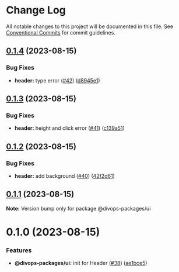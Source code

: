 # Change Log

All notable changes to this project will be documented in this file.
See [Conventional Commits](https://conventionalcommits.org) for commit guidelines.

## [0.1.4](https://github.com/divopsor/divops-packages/compare/@divops-packages/ui@0.1.3...@divops-packages/ui@0.1.4) (2023-08-15)


### Bug Fixes

* **header:** type error ([#42](https://github.com/divopsor/divops-packages/issues/42)) ([d8945e1](https://github.com/divopsor/divops-packages/commit/d8945e1b30037581d5cac9f3dba5f50d17354755))





## [0.1.3](https://github.com/divopsor/divops-packages/compare/@divops-packages/ui@0.1.2...@divops-packages/ui@0.1.3) (2023-08-15)


### Bug Fixes

* **header:** height and click error ([#41](https://github.com/divopsor/divops-packages/issues/41)) ([c139a51](https://github.com/divopsor/divops-packages/commit/c139a5130d92f6ca620252d6f40d84ff6872ae12))





## [0.1.2](https://github.com/divopsor/divops-packages/compare/@divops-packages/ui@0.1.1...@divops-packages/ui@0.1.2) (2023-08-15)


### Bug Fixes

* **header:** add background ([#40](https://github.com/divopsor/divops-packages/issues/40)) ([42f2d61](https://github.com/divopsor/divops-packages/commit/42f2d6187f1a4591206e75044b986039636ddb7d))





## [0.1.1](https://github.com/divopsor/divops-packages/compare/@divops-packages/ui@0.1.0...@divops-packages/ui@0.1.1) (2023-08-15)

**Note:** Version bump only for package @divops-packages/ui





# 0.1.0 (2023-08-15)


### Features

* **@divops-packages/ui:** init for Header ([#38](https://github.com/divopsor/divops-packages/issues/38)) ([ae1bce5](https://github.com/divopsor/divops-packages/commit/ae1bce553a593d09ae0c081731654fa9d12b99dc))
